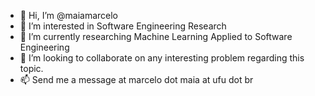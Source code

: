 - 👋 Hi, I’m @maiamarcelo
- 👀 I’m interested in Software Engineering Research
- 🌱 I’m currently researching Machine Learning Applied to Software Engineering
- 💞️ I’m looking to collaborate on any interesting problem regarding this topic.
- 📫 Send me a message at marcelo dot maia at ufu dot br

<!---
maiamarcelo/maiamarcelo is a ✨ special ✨ repository because its `README.md` (this file) appears on your GitHub profile.
You can click the Preview link to take a look at your changes.
--->
